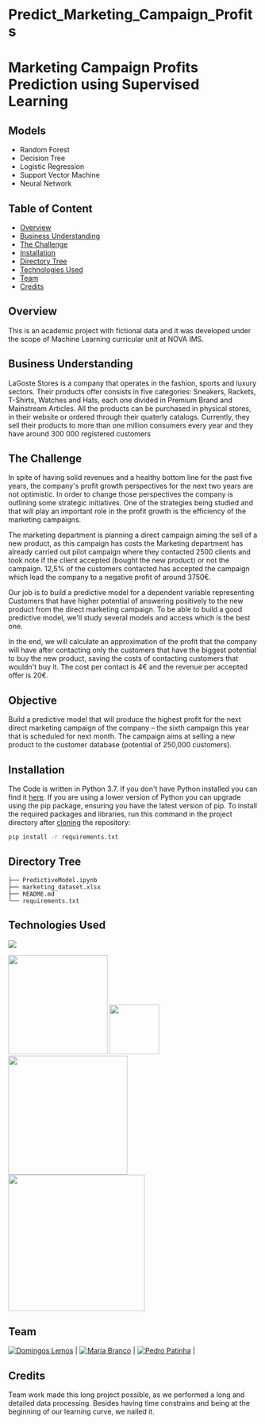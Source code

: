 # Predict_Marketing_Campaign_Profits

# Marketing Campaign Profits Prediction using Supervised Learning

## Models
  * Random Forest
  * Decision Tree
  * Logistic Regression
  * Support Vector Machine
  * Neural Network
  
## Table of Content
  * [Overview](#Overview)
  * [Business Understanding](#Business-Understanding)
  * [The Challenge](#The-Challenge)
  * [Installation](#Installation)
  * [Directory Tree](#Directory-Tree)
  * [Technologies Used](#technologies-used)
  * [Team](#team)
  * [Credits](#credits)

## Overview
This is an academic project with fictional data and it was developed under the scope of Machine Learning curricular unit at NOVA IMS.

## Business Understanding
LaGoste Stores is a company that operates in the fashion, sports and luxury sectors. Their products offer consists in five categories: Sneakers, Rackets, T-Shirts, Watches and Hats, each one divided in Premium Brand and Mainstream Articles. All the products can be purchased in physical stores, in their website or ordered through their quaterly catalogs. Currently, they sell their products to more than one million consumers every year and they have around 300 000 registered customers

## The Challenge
In spite of having solid revenues and a healthy bottom line for the past five years, the company's profit growth perspectives for the next two years are not optimistic. In order to change those perspectives the company is outlining some strategic initiatives. One of the strategies being studied and that will play an important role in the profit growth is the efficiency of the marketing campaigns.

The marketing department is planning a direct campaign aiming the sell of a new product, as this campaign has costs the Marketing department has already carried out pilot campaign where they contacted 2500 clients and took note if the client accepted (bought the new product) or not the campaign. 12,5% of the customers contacted has accepted the campaign which lead the company to a negative profit of around 3750€.

Our job is to build a predictive model for a dependent variable representing Customers that have higher potential of answering positively to the new product from the direct marketing campaign. To be able to build a good predictive model, we'll study several models and access which is the best one.

In the end, we will calculate an approximation of the profit that the company will have after contacting only the customers that have the biggest potential to buy the new product, saving the costs of contacting customers that wouldn't buy it. The cost per contact is 4€ and the revenue per accepted offer is 20€.

## Objective
Build a predictive model that will produce the highest profit for the next direct marketing campaign of the company – the sixth campaign this year that is scheduled for next month. The campaign aims at selling a new product to the customer database (potential of 250,000 customers).

## Installation
The Code is written in Python 3.7. If you don't have Python installed you can find it [here](https://www.python.org/downloads/). If you are using a lower version of Python you can upgrade using the pip package, ensuring you have the latest version of pip. To install the required packages and libraries, run this command in the project directory after [cloning](https://www.howtogeek.com/451360/how-to-clone-a-github-repository/) the repository:
```bash
pip install -r requirements.txt
```

## Directory Tree 
```
├── PredictiveModel.ipynb
├── marketing_dataset.xlsx
├── README.md
└── requirements.txt
```

## Technologies Used

![](https://forthebadge.com/images/badges/made-with-python.svg)

[<img target="_blank" src="https://camo.githubusercontent.com/e5efd9b8f2106722c85415f104a352232a3a9437d765778aca491a2c2a7d5d6c/68747470733a2f2f6465762e70616e6461732e696f2f7374617469632f696d672f70616e6461732e737667" width=200>](https://pandas.pydata.org/) [<img target="_blank" src="https://numpy.org/images/logos/numpy.svg" width=100>](https://numpy.org/) [<img target="_blank" src="https://seaborn.pydata.org/_static/logo-wide-lightbg.svg" width=240>](https://seaborn.pydata.org/) [<img target="_blank" src="https://matplotlib.org/_static/logo2_compressed.svg" width=275>](https://matplotlib.org/) 


## Team
[![Domingos Lemos]()]() |
[![Maria Branco]()]() |
[![Pedro Patinha]()]() |

## Credits
Team work made this long project possible, as we performed a long and detailed data processing. Besides having time constrains and being at the beginning of our learning curve, we nailed it.
